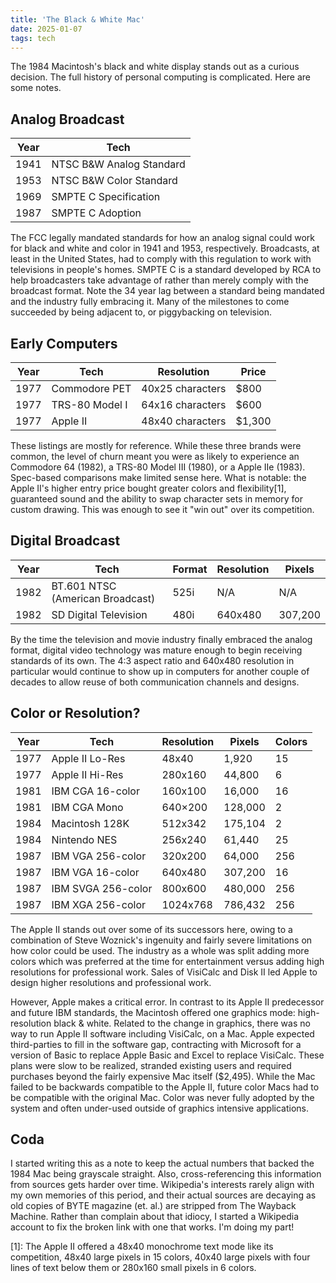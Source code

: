 ```yaml
---
title: 'The Black & White Mac'
date: 2025-01-07
tags: tech
---
```


The 1984 Macintosh's black and white display stands out as a curious decision. The full history of personal computing is complicated. Here are some notes.

## Analog Broadcast

| Year | Tech                     |
| ---- | ------------------------ |
| 1941 | NTSC B&W Analog Standard |
| 1953 | NTSC B&W Color Standard  |
| 1969 | SMPTE C Specification    |
| 1987 | SMPTE C Adoption         |

The FCC legally mandated standards for how an analog signal could work for black and white and color in 1941 and 1953, respectively. Broadcasts, at least in the United States, had to comply with this regulation to work with televisions in people's homes. SMPTE C is a standard developed by RCA to help broadcasters take advantage of rather than merely comply with the broadcast format. Note the 34 year lag between a standard being mandated and the industry fully embracing it. Many of the milestones to come succeeded by being adjacent to, or piggybacking on television. 

## Early Computers

| Year | Tech           | Resolution       | Price  |
| ---- | -------------- | ---------------- | ------ |
| 1977 | Commodore PET  | 40x25 characters | $800   |
| 1977 | TRS-80 Model I | 64x16 characters | $600   |
| 1977 | Apple II       | 48x40 characters | $1,300 |

These listings are mostly for reference. While these three brands were common, the level of churn meant you were as likely to experience an Commodore 64 (1982), a TRS-80 Model III (1980), or a Apple IIe (1983). Spec-based comparisons make limited sense here. What is notable: the Apple II's higher entry price bought greater colors and flexibility[1], guaranteed sound and the ability to swap character sets in memory for custom drawing. This was enough to see it "win out" over its competition.

## Digital Broadcast

| Year | Tech                             | Format | Resolution | Pixels  |
| ---- | -------------------------------- | ------ | ---------- | ------- |
| 1982 | BT.601 NTSC (American Broadcast) | 525i   | N/A        | N/A     |
| 1982 | SD Digital Television            | 480i   | 640x480    | 307,200 |

By the time the television and movie industry finally embraced the analog format, digital video technology was mature enough to begin receiving standards of its own. The 4:3 aspect ratio and 640x480 resolution in particular would continue to show up in computers for another couple of decades to allow reuse of both communication channels and designs.

## Color or Resolution?

| Year | Tech               | Resolution | Pixels  | Colors |
| ---- | ------------------ | ---------- | ------- | ------ |
| 1977 | Apple II Lo-Res    | 48x40      | 1,920   | 15     |
| 1977 | Apple II Hi-Res    | 280x160    | 44,800  | 6      |
| 1981 | IBM CGA 16-color   | 160x100    | 16,000  | 16     |
| 1981 | IBM CGA Mono       | 640×200    | 128,000 | 2      |
| 1984 | Macintosh 128K     | 512x342    | 175,104 | 2      |
| 1984 | Nintendo NES       | 256x240    | 61,440  | 25     |
| 1987 | IBM VGA 256-color  | 320x200    | 64,000  | 256    |
| 1987 | IBM VGA 16-color   | 640x480    | 307,200 | 16     |
| 1987 | IBM SVGA 256-color | 800x600    | 480,000 | 256    |
| 1987 | IBM XGA 256-color  | 1024x768   | 786,432 | 256    |

The Apple II stands out over some of its successors here, owing to a combination of Steve Woznick's ingenuity and fairly severe limitations on how color could be used. The industry as a whole was split adding more colors which was preferred at the time for entertainment versus adding high resolutions for professional work. Sales of VisiCalc and Disk II led Apple to design higher resolutions and professional work. 

However, Apple makes a critical error. In contrast to its Apple II predecessor and future IBM standards, the Macintosh offered one graphics mode: high-resolution black & white. Related to the change in graphics, there was no way to run Apple II software including VisiCalc, on a Mac. Apple expected third-parties to fill in the software gap, contracting with Microsoft for a version of Basic to replace Apple Basic and Excel to replace VisiCalc. These plans were slow to be realized, stranded existing users and required purchases beyond the fairly expensive Mac itself ($2,495). While the Mac failed to be backwards compatible to the Apple II, future color Macs had to be compatible with the original Mac. Color was never fully adopted by the system and often under-used outside of graphics intensive applications.

## Coda

I started writing this as a note to keep the actual numbers that backed the 1984 Mac being grayscale straight. Also, cross-referencing this information from sources gets harder over time. Wikipedia's interests rarely align with my own memories of this period, and their actual sources are decaying as old copies of BYTE magazine (et. al.) are stripped from The Wayback Machine. Rather than complain about that idiocy, I started a Wikipedia account to fix the broken link with one that works. I'm doing my part!

[1]: The Apple II offered a 48x40 monochrome text mode like its competition, 48x40 large pixels in 15 colors, 40x40 large pixels with four lines of text below them or 280x160 small pixels in 6 colors.